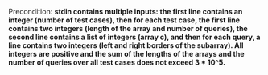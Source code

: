 Precondition: **stdin contains multiple inputs: the first line contains an integer (number of test cases), then for each test case, the first line contains two integers (length of the array and number of queries), the second line contains a list of integers (array c), and then for each query, a line contains two integers (left and right borders of the subarray). All integers are positive and the sum of the lengths of the arrays and the number of queries over all test cases does not exceed 3 * 10^5.**